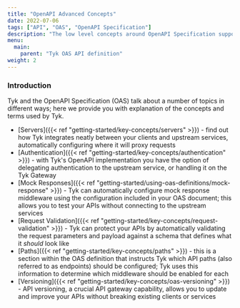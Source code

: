 ```yaml
---
title: "OpenAPI Advanced Concepts"
date: 2022-07-06
tags: ["API", "OAS", "OpenAPI Specification"]
description: "The low level concepts around OpenAPI Specification support in Tyk"
menu:
  main:
    parent: "Tyk OAS API definition"
weight: 2
---
```


### Introduction

Tyk and the OpenAPI Specification (OAS) talk about a number of topics in different ways; here we provide you with explanation of the concepts and terms used by Tyk.

- [Servers]({{< ref "getting-started/key-concepts/servers" >}}) - find out how Tyk integrates neatly between your clients and upstream services, automatically configuring where it will proxy requests
- [Authentication]({{< ref "getting-started/key-concepts/authentication" >}}) - with Tyk's OpenAPI implementation you have the option of delegating authentication to the upstream service, or handling it on the Tyk Gateway
- [Mock Responses]({{< ref "getting-started/using-oas-definitions/mock-response" >}}) - Tyk can automatically configure mock response middleware using the configuration included in your OAS document; this allows you to test your APIs without connecting to the upstream services
- [Request Validation]({{< ref "getting-started/key-concepts/request-validation" >}})  - Tyk can protect your APIs by automatically validating the request parameters and payload against a schema that defines what it *should* look like
- [Paths]({{< ref "getting-started/key-concepts/paths" >}}) - this is a section within the OAS definition that instructs Tyk which API paths (also referred to as endpoints) should be configured; Tyk uses this information to determine which middleware should be enabled for each
- [Versioning]({{< ref "getting-started/key-concepts/oas-versioning" >}}) - API versioning, a crucial API gateway capability, allows you to update and improve your APIs without breaking existing clients or services


